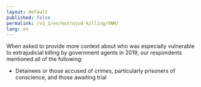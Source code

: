```yaml
---
layout: default
published: false
permalink: /v3_1/en/extrajud-killing/VNM/
lang: en
---
```


When asked to provide more context about who was especially vulnerable to extrajudicial killing by government agents in 2019, our respondents mentioned all of the following:
-	Detainees or those accused of crimes, particularly prisoners of conscience, and those awaiting trial
